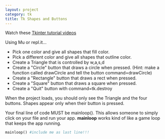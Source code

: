 ```yaml
---
layout: project
category: tk
title: Tk Shapes and Buttons
---
```

Watch these [Tkinter tutorial videos](https://drive.google.com/open?id=1gb9k1pepJA0bC8QmTcXv03PY7UyIBypb)

Using Mu or repl.it...

- Pick one color and give all shapes that fill color.
- Pick a different color and give all shapes that outline color.
- Create a Triangle that is controlled by w,a,s,d
- Create a "Circle" button that draws a circle when pressed. (Hint: make a function called drawCircle and tell the button command=drawCircle)
- Create a "Rectangle" button that draws a rect when pressed.
- Create a "Square" button that draws a square when pressed.
- Create a "Quit" button with command=tk.destroy


When the project loads, you should only see the Triangle and the four buttons. Shapes appear only when their button is pressed.

Your final line of code MUST be mainloop(). This allows someone to simply click on your file and run your app. **mainloop** works kind of like a game loop that keeps the app running.
```python
mainloop() #include me as last line!!!
```
